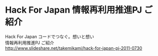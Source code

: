 # Hack For Japan 情報再利用推進PJ ご紹介

Hack For Japan コードでつなぐ。想いと想い  
情報再利用推進PJ ご紹介  
http://www.slideshare.net/takemikami/hack-for-japan-pj-2011-0730

